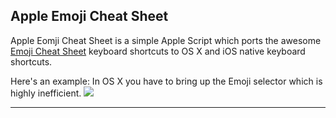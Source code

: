 ## Apple Emoji Cheat Sheet

Apple Eomji Cheat Sheet is a simple Apple Script which ports the awesome [Emoji Cheat Sheet](http://emoji-cheat-sheet.com/) keyboard shortcuts to OS X and iOS native keyboard shortcuts.

Here's an example: In OS X you have to bring up the Emoji selector which is highly inefficient. ![](http://giant.gfycat.com/QuarterlyKeyArmyant.gif)


---

